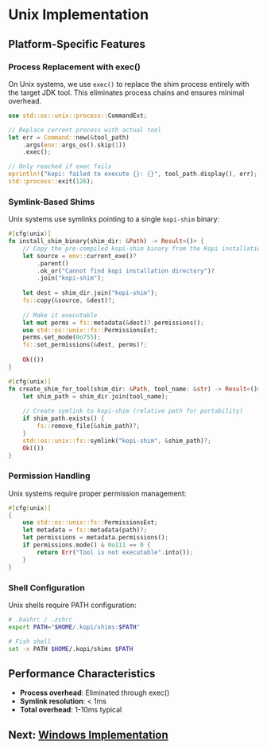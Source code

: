 # Unix Implementation

## Platform-Specific Features

### Process Replacement with exec()

On Unix systems, we use `exec()` to replace the shim process entirely with the target JDK tool. This eliminates process chains and ensures minimal overhead.

```rust
use std::os::unix::process::CommandExt;

// Replace current process with actual tool
let err = Command::new(&tool_path)
    .args(env::args_os().skip(1))
    .exec();

// Only reached if exec fails
eprintln!("kopi: failed to execute {}: {}", tool_path.display(), err);
std::process::exit(126);
```

### Symlink-Based Shims

Unix systems use symlinks pointing to a single `kopi-shim` binary:

```rust
#[cfg(unix)]
fn install_shim_binary(shim_dir: &Path) -> Result<()> {
    // Copy the pre-compiled kopi-shim binary from the Kopi installation
    let source = env::current_exe()?
        .parent()
        .ok_or("Cannot find kopi installation directory")?
        .join("kopi-shim");
    
    let dest = shim_dir.join("kopi-shim");
    fs::copy(&source, &dest)?;
    
    // Make it executable
    let mut perms = fs::metadata(&dest)?.permissions();
    use std::os::unix::fs::PermissionsExt;
    perms.set_mode(0o755);
    fs::set_permissions(&dest, perms)?;
    
    Ok(())
}

#[cfg(unix)]
fn create_shim_for_tool(shim_dir: &Path, tool_name: &str) -> Result<()> {
    let shim_path = shim_dir.join(tool_name);
    
    // Create symlink to kopi-shim (relative path for portability)
    if shim_path.exists() {
        fs::remove_file(&shim_path)?;
    }
    std::os::unix::fs::symlink("kopi-shim", &shim_path)?;
    Ok(())
}
```

### Permission Handling

Unix systems require proper permission management:

```rust
#[cfg(unix)]
{
    use std::os::unix::fs::PermissionsExt;
    let metadata = fs::metadata(path)?;
    let permissions = metadata.permissions();
    if permissions.mode() & 0o111 == 0 {
        return Err("Tool is not executable".into());
    }
}
```

### Shell Configuration

Unix shells require PATH configuration:

```bash
# .bashrc / .zshrc
export PATH="$HOME/.kopi/shims:$PATH"

# Fish shell
set -x PATH $HOME/.kopi/shims $PATH
```

## Performance Characteristics

- **Process overhead**: Eliminated through exec()
- **Symlink resolution**: < 1ms
- **Total overhead**: 1-10ms typical

## Next: [Windows Implementation](./05-windows-implementation.md)